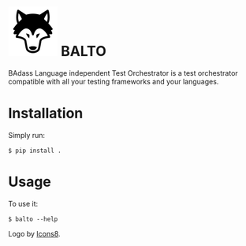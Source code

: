 # ![Logo of Balto](logo.png) BALTO

BAdass Language independent Test Orchestrator is a test orchestrator
compatible with all your testing frameworks and your languages.

# Installation

Simply run:

    $ pip install .

# Usage

To use it:

    $ balto --help


Logo by [Icons8](https://icons8.com/).